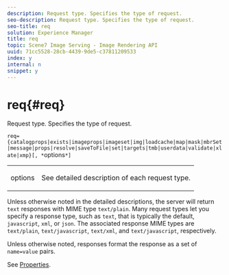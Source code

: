 ```yaml
---
description: Request type. Specifies the type of request.
seo-description: Request type. Specifies the type of request.
seo-title: req
solution: Experience Manager
title: req
topic: Scene7 Image Serving - Image Rendering API
uuid: 71cc5528-28cb-4439-9de5-c37811209533
index: y
internal: n
snippet: y
---
```


# req{#req}

Request type. Specifies the type of request.

 `req={catalogprops|exists|imageprops|imageset|img|loadcache|map|mask|mbrSet|message|props|resolve|saveToFile|set|targets|tmb|userdata|validate|xlate|xmp}[, *`options`*]`

<table id="simpletable_E8556552FA204665A0B1B03EFD8CAC70"> 
 <tr class="strow"> 
  <td class="stentry"> <p><span class="codeph"><span class="varname"> options</span></span> </p> </td> 
  <td class="stentry"> <p>See detailed description of each request type. </p></td> 
 </tr> 
</table>

Unless otherwise noted in the detailed descriptions, the server will return `text` responses with MIME type `text/plain`. Many request types let you specify a response type, such as `text`, that is typically the default, `javascript`, `xml`, or `json`. The associated response MIME types are `text/plain`, `text/javascript`, `text/xml`, and `text/javascript`, respectively.

Unless otherwise noted, responses format the response as a set of `name=value` pairs.

See [Properties](../../../../../../is_api/http_ref/image-serving-api-ref/c-http-protocol-reference/c-response-data/c-properties/c-properties.md#concept-49c609fd6de942cab422ee412353c9d9). 
